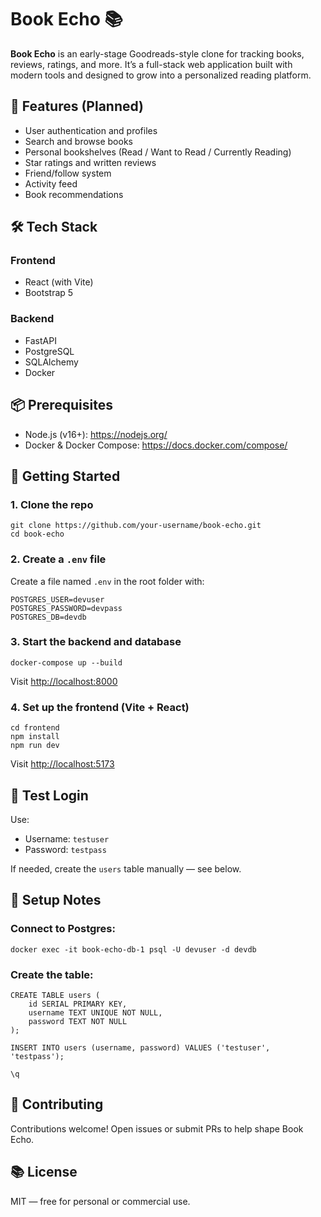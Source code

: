 # Book Echo 📚

**Book Echo** is an early-stage Goodreads-style clone for tracking books, reviews, ratings, and more. It’s a full-stack web application built with modern tools and designed to grow into a personalized reading platform.

## 🌟 Features (Planned)

- User authentication and profiles  
- Search and browse books  
- Personal bookshelves (Read / Want to Read / Currently Reading)  
- Star ratings and written reviews  
- Friend/follow system  
- Activity feed  
- Book recommendations  

## 🛠 Tech Stack

### Frontend
- React (with Vite)
- Bootstrap 5

### Backend
- FastAPI
- PostgreSQL
- SQLAlchemy
- Docker

## 📦 Prerequisites

- Node.js (v16+): https://nodejs.org/
- Docker & Docker Compose: https://docs.docker.com/compose/

## 🚀 Getting Started

### 1. Clone the repo

    git clone https://github.com/your-username/book-echo.git
    cd book-echo

### 2. Create a `.env` file

Create a file named `.env` in the root folder with:

    POSTGRES_USER=devuser
    POSTGRES_PASSWORD=devpass
    POSTGRES_DB=devdb

### 3. Start the backend and database

    docker-compose up --build

Visit [http://localhost:8000](http://localhost:8000)

### 4. Set up the frontend (Vite + React)

    cd frontend
    npm install
    npm run dev

Visit [http://localhost:5173](http://localhost:5173)

## 🧪 Test Login

Use:

- Username: `testuser`
- Password: `testpass`

If needed, create the `users` table manually — see below.

## 📝 Setup Notes

### Connect to Postgres:

    docker exec -it book-echo-db-1 psql -U devuser -d devdb

### Create the table:

    CREATE TABLE users (
        id SERIAL PRIMARY KEY,
        username TEXT UNIQUE NOT NULL,
        password TEXT NOT NULL
    );

    INSERT INTO users (username, password) VALUES ('testuser', 'testpass');

    \q

## 🤝 Contributing

Contributions welcome! Open issues or submit PRs to help shape Book Echo.

## 📚 License

MIT — free for personal or commercial use.
